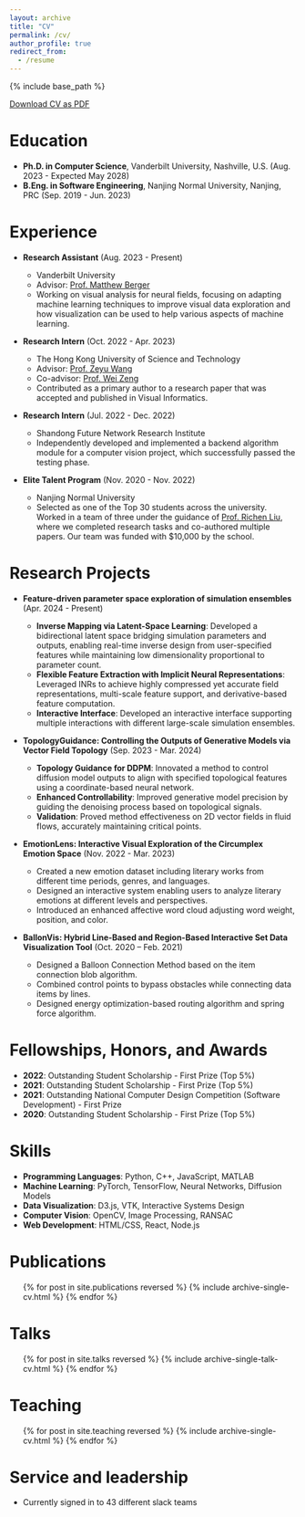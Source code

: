 ```yaml
---
layout: archive
title: "CV"
permalink: /cv/
author_profile: true
redirect_from:
  - /resume
---
```


{% include base_path %}

[Download CV as PDF](/files/cv.pdf)

Education
======
* **Ph.D. in Computer Science**, Vanderbilt University, Nashville, U.S. (Aug. 2023 - Expected May 2028)
* **B.Eng. in Software Engineering**, Nanjing Normal University, Nanjing, PRC (Sep. 2019 - Jun. 2023)

Experience
======
* **Research Assistant** (Aug. 2023 - Present)
  * Vanderbilt University
  * Advisor: [Prof. Matthew Berger](https://engineering.vanderbilt.edu/bio/?pid=matthew-berger)
  * Working on visual analysis for neural fields, focusing on adapting machine learning techniques to improve visual data exploration and how visualization can be used to help various aspects of machine learning.

* **Research Intern** (Oct. 2022 - Apr. 2023)
  * The Hong Kong University of Science and Technology
  * Advisor: [Prof. Zeyu Wang](https://cislab.hkust-gz.edu.cn/members/zeyu-wang/)
  * Co-advisor: [Prof. Wei Zeng](https://zeng-wei.com/)
  * Contributed as a primary author to a research paper that was accepted and published in Visual Informatics.

* **Research Intern** (Jul. 2022 - Dec. 2022)
  * Shandong Future Network Research Institute
  * Independently developed and implemented a backend algorithm module for a computer vision project, which successfully passed the testing phase.

* **Elite Talent Program** (Nov. 2020 - Nov. 2022)
  * Nanjing Normal University
  * Selected as one of the Top 30 students across the university. Worked in a team of three under the guidance of [Prof. Richen Liu](https://dabigtou.github.io/richenliu/), where we completed research tasks and co-authored multiple papers. Our team was funded with $10,000 by the school.

Research Projects
======
* **Feature-driven parameter space exploration of simulation ensembles** (Apr. 2024 - Present)
  * **Inverse Mapping via Latent-Space Learning**: Developed a bidirectional latent space bridging simulation parameters and outputs, enabling real-time inverse design from user-specified features while maintaining low dimensionality proportional to parameter count.
  * **Flexible Feature Extraction with Implicit Neural Representations**: Leveraged INRs to achieve highly compressed yet accurate field representations, multi-scale feature support, and derivative-based feature computation.
  * **Interactive Interface**: Developed an interactive interface supporting multiple interactions with different large-scale simulation ensembles.

* **TopologyGuidance: Controlling the Outputs of Generative Models via Vector Field Topology** (Sep. 2023 - Mar. 2024)
  * **Topology Guidance for DDPM**: Innovated a method to control diffusion model outputs to align with specified topological features using a coordinate-based neural network.
  * **Enhanced Controllability**: Improved generative model precision by guiding the denoising process based on topological signals.
  * **Validation**: Proved method effectiveness on 2D vector fields in fluid flows, accurately maintaining critical points.

* **EmotionLens: Interactive Visual Exploration of the Circumplex Emotion Space** (Nov. 2022 - Mar. 2023)
  * Created a new emotion dataset including literary works from different time periods, genres, and languages.
  * Designed an interactive system enabling users to analyze literary emotions at different levels and perspectives.
  * Introduced an enhanced affective word cloud adjusting word weight, position, and color.

* **BallonVis: Hybrid Line-Based and Region-Based Interactive Set Data Visualization Tool** (Oct. 2020 – Feb. 2021)
  * Designed a Balloon Connection Method based on the item connection blob algorithm.
  * Combined control points to bypass obstacles while connecting data items by lines.
  * Designed energy optimization-based routing algorithm and spring force algorithm.

Fellowships, Honors, and Awards
======
* **2022**: Outstanding Student Scholarship - First Prize (Top 5%)
* **2021**: Outstanding Student Scholarship - First Prize (Top 5%)
* **2021**: Outstanding National Computer Design Competition (Software Development) - First Prize
* **2020**: Outstanding Student Scholarship - First Prize (Top 5%)

Skills
======
* **Programming Languages**: Python, C++, JavaScript, MATLAB
* **Machine Learning**: PyTorch, TensorFlow, Neural Networks, Diffusion Models
* **Data Visualization**: D3.js, VTK, Interactive Systems Design
* **Computer Vision**: OpenCV, Image Processing, RANSAC
* **Web Development**: HTML/CSS, React, Node.js

Publications
======
  <ul>{% for post in site.publications reversed %}
    {% include archive-single-cv.html %}
  {% endfor %}</ul>
  
Talks
======
  <ul>{% for post in site.talks reversed %}
    {% include archive-single-talk-cv.html  %}
  {% endfor %}</ul>
  
Teaching
======
  <ul>{% for post in site.teaching reversed %}
    {% include archive-single-cv.html %}
  {% endfor %}</ul>
  
Service and leadership
======
* Currently signed in to 43 different slack teams
